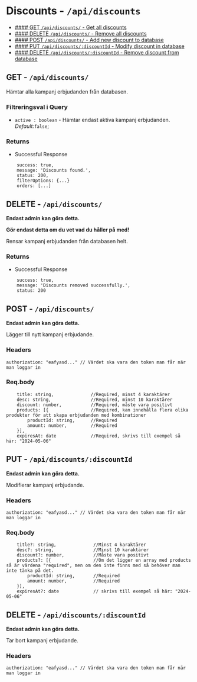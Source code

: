 # Discounts - `/api/discounts` 

* [#### GET    `/api/discounts/`                          - Get all discounts](https://github.com/Jaerker/AirBeanz-API-individual/blob/dev/documentation/discountDocumentation.md#get---apidiscounts)
* [#### DELETE `/api/discounts/`                          - Remove all discounts](https://github.com/Jaerker/AirBeanz-API-individual/blob/dev/documentation/discountDocumentation.md#delete-----apidiscounts)
* [#### POST   `/api/discounts/`                          - Add new discount to database](https://github.com/Jaerker/AirBeanz-API-individual/blob/dev/documentation/discountDocumentation.md#post-------apidiscounts)
* [#### PUT    `/api/discounts/:discountId`               - Modify discount in database](https://github.com/Jaerker/AirBeanz-API-individual/blob/dev/documentation/discountDocumentation.md#put--------apidiscountsdiscountid)
* [#### DELETE `/api/discounts/:discountId`               - Remove discount from database](https://github.com/Jaerker/AirBeanz-API-individual/blob/dev/documentation/discountDocumentation.md#delete-----apidiscountsdiscountid)

## GET - `/api/discounts/`

Hämtar alla kampanj erbjudanden från databasen.

### Filtreringsval i Query
* `active : boolean` - Hämtar endast aktiva kampanj erbjudanden. *Default:*`false`; 

### Returns 
* Successful Response
```
    success: true,
    message: 'Discounts found.',
    status: 200,
    filterOptions: {...}
    orders: [...]
```

## DELETE   - `/api/discounts/`
**Endast admin kan göra detta.**

**Gör endast detta om du vet vad du håller på med!**

Rensar kampanj erbjudanden från databasen helt.
### Returns 
* Successful Response
```
    success: true,
    message: 'Discounts removed successfully.',
    status: 200
```

## POST     - `/api/discounts/`
**Endast admin kan göra detta.**

Lägger till nytt kampanj erbjudande. 

### Headers
```
authorization: "eafyasd..." // Värdet ska vara den token man får när man loggar in 
```

### Req.body
```
	title: string,              //Required, minst 4 karaktärer
	desc: string,               //Required, minst 10 karaktärer
	discount: number,           //Required, måste vara positivt
	products: [{                //Required, kan innehålla flera olika produkter för att skapa erbjudanden med kombinationer
        productId: string,      //Required
        amount: number,         //Required
    }],       
    expiresAt: date             //Required, skrivs till exempel så här: "2024-05-06"
```

## PUT      - `/api/discounts/:discountId`
**Endast admin kan göra detta.**

Modifierar kampanj erbjudande. 

### Headers
```
authorization: "eafyasd..." // Värdet ska vara den token man får när man loggar in 
```

### Req.body
```
	title?: string,              //Minst 4 karaktärer
	desc?: string,               //Minst 10 karaktärer
	discount?: number,           //Måste vara positivt
	products?: [{                //Om det ligger en array med products så är värdena "required", men om den inte finns med så behöver man inte tänka på det.
        productId: string,       //Required
        amount: number,          //Required
    }],       
    expiresAt?: date             // skrivs till exempel så här: "2024-05-06"
```

## DELETE   - `/api/discounts/:discountId`
**Endast admin kan göra detta.**

Tar bort kampanj erbjudande. 

### Headers
```
authorization: "eafyasd..." // Värdet ska vara den token man får när man loggar in 
```

